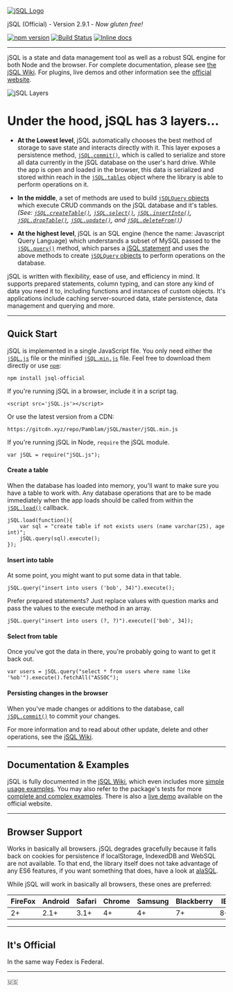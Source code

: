 [![jSQL Logo](http://i.imgur.com/VQlJKOc.png)](http://pamblam.github.io/jSQL/)

jSQL (Official) - Version 2.9.1  - *Now gluten free!*

[![npm version](https://badge.fury.io/js/jsql-official.svg)](https://badge.fury.io/js/jsql-official) [![Build Status](https://travis-ci.org/Pamblam/jSQL.svg?branch=master)](https://travis-ci.org/Pamblam/jSQL) [![Inline docs](http://inch-ci.org/github/Pamblam/jSQL.svg?branch=master)](http://inch-ci.org/github/Pamblam/jSQL)

<hr>

jSQL is a state and data management tool as well as a robust SQL engine for both Node and the browser. For complete documentation, please see [the jSQL Wiki](https://github.com/Pamblam/jSQL/wiki). For plugins, live demos and other information see the [official website](http://pamblam.github.io/jSQL/).

![jSQL Layers](https://i.imgur.com/WKEmFdB.jpg)

# Under the hood, jSQL has 3 layers...

 - **At the Lowest level**, jSQL automatically chooses the best method of storage to save state and interacts directly with it. This layer exposes a persistence method, [`jSQL.commit()`](https://github.com/Pamblam/jSQL/wiki/Persistence-Management#jsqlcommit), which is called to serialize and store all data currently in the jSQL database on the user's hard drive. While the app is open and loaded in the browser, this data is serialized and stored within reach in the [`jSQL.tables`](https://github.com/Pamblam/jSQL/wiki/Persistence-Management#jsqltables) object where the library is able to perform operations on it.

 - **In the middle**, a set of methods are used to build [`jSQLQuery` objects](https://github.com/Pamblam/jSQL/wiki/jSQLquery-interface) which execute CRUD commands on the jSQL database and it's tables. *(See: [`jSQL.createTable()`](https://github.com/Pamblam/jSQL/wiki/Querying-the-Database#jsqlcreatetableparams), [`jSQL.select()`](https://github.com/Pamblam/jSQL/wiki/Querying-the-Database#jsqlselectcolumns), [`jSQL.insertInto()`](https://github.com/Pamblam/jSQL/wiki/Querying-the-Database#jsqlinsertintotablename), [`jSQL.dropTable()`](https://github.com/Pamblam/jSQL/wiki/Querying-the-Database#jsqldroptabletablename), [`jSQL.update()`](https://github.com/Pamblam/jSQL/wiki/Querying-the-Database#jsqlupdatetablename), and [`jSQL.deleteFrom()`](https://github.com/Pamblam/jSQL/wiki/Querying-the-Database#jsqldeletefromtablename))*

 - **At the highest level**, jSQL is an SQL engine (hence the name: Javascript Query Language) which understands a subset of MySQL passed to the [`jSQL.query()`](https://github.com/Pamblam/jSQL/wiki/Querying-the-Database#jsqlquerysqlquery) method, which parses a [jSQL statement](https://github.com/Pamblam/jSQL/wiki/jSQL-Syntax) and uses the above methods to create [`jSQLQuery` objects](https://github.com/Pamblam/jSQL/wiki/jSQLquery-interface) to perform operations on the database.

jSQL is written with flexibility, ease of use, and efficiency in mind. It supports prepared statements, column typing, and can store any kind of data you need it to, including functions and instances of custom objects. It's applications include caching server-sourced data, state persistence, data management and querying and more.

<hr>

## Quick Start

jSQL is implemented in a single JavaScript file. You only need either the [`jSQL.js`](https://github.com/Pamblam/jSQL/blob/master/jSQL.js) file or the minified [`jSQL.min.js`](https://github.com/Pamblam/jSQL/blob/master/jSQL.min.js) file. Feel free to download them directly or use [`npm`](https://www.npmjs.com/package/jsql-official/tutorial):

    npm install jsql-official

If you're running jSQL in a browser, include it in a script tag.

    <script src='jSQL.js'></script>

Or use the latest version from a CDN:

    https://gitcdn.xyz/repo/Pamblam/jSQL/master/jSQL.min.js

If you're running jSQL in Node, `require` the jSQL module.

    var jSQL = require("jSQL.js");

#### Create a table

When the database has loaded into memory, you'll want to make sure you have a table to work with. Any database operations that are to be made immediately when the app loads should be called from within the [`jSQL.load()`](https://github.com/Pamblam/jSQL/wiki/Persistence-Management#jsqlloadonloadcallback) callback.

    jSQL.load(function(){
	    var sql = "create table if not exists users (name varchar(25), age int)";
        jSQL.query(sql).execute();
    });

#### Insert into table

At some point, you might want to put some data in that table.

    jSQL.query("insert into users ('bob', 34)").execute();

Prefer prepared statements? Just replace values with question marks and pass the values to the execute method in an array.

    jSQL.query("insert into users (?, ?)").execute(['bob', 34]);

#### Select from table

Once you've got the data in there, you're probably going to want to get it back out.

    var users = jSQL.query("select * from users where name like '%ob'").execute().fetchAll("ASSOC");

#### Persisting changes in the browser

When you've made changes or additions to the database, call [`jSQL.commit()`](https://github.com/Pamblam/jSQL/wiki/Persistence-Management#jsqlcommit) to commit your changes.

For more information and to read about other update, delete and other operations, see the [jSQL Wiki](https://github.com/Pamblam/jSQL/wiki#jsql-docs).

<hr>

## Documentation & Examples

jSQL is fully documented in the [jSQL Wiki](https://github.com/Pamblam/jSQL/wiki#jsql-docs), which even includes more [simple usage examples](https://github.com/Pamblam/jSQL/wiki/Examples). You may also refer to the package's tests for more [complete and complex examples](https://github.com/Pamblam/jSQL/tree/master/tests). There is also a [live demo](http://pamblam.github.io/jSQL/demo.html) available on the official website.

<hr>

## Browser Support

Works in basically all browsers. jSQL degrades gracefully because it falls back on cookies for persistence if localStorage, IndexedDB and WebSQL are not available. To that end, the library itself does not take advantage of any ES6 features, if you want something that does, have a look at [alaSQL](https://github.com/agershun/alasql).

While jSQL will work in basically all browsers, these ones are preferred:

| **FireFox** | **Android** | **Safari** | **Chrome** | **Samsung** | **Blackberry** | **IE** | **Opera** | **Edge** |
|-------------|-------------|------------|------------|-------------|----------------|--------|-----------|----------|
| 2+ | 2.1+ | 3.1+ | 4+ | 4+ | 7+ | 8+ | 11.5+ | 12+ |

<hr>

## It's Official

In the same way Fedex is Federal. 

<hr>

:us: